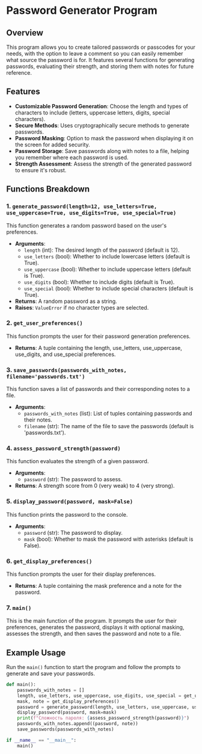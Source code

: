 # Password Generator Program

## Overview
This program allows you to create tailored passwords or passcodes for your needs, with the option to leave a comment so you can easily remember what source the password is for. It features several functions for generating passwords, evaluating their strength, and storing them with notes for future reference.

## Features
- **Customizable Password Generation**: Choose the length and types of characters to include (letters, uppercase letters, digits, special characters).
- **Secure Methods**: Uses cryptographically secure methods to generate passwords.
- **Password Masking**: Option to mask the password when displaying it on the screen for added security.
- **Password Storage**: Save passwords along with notes to a file, helping you remember where each password is used.
- **Strength Assessment**: Assess the strength of the generated password to ensure it's robust.

## Functions Breakdown

### 1. `generate_password(length=12, use_letters=True, use_uppercase=True, use_digits=True, use_special=True)`
This function generates a random password based on the user's preferences.
- **Arguments**:
  - `length` (int): The desired length of the password (default is 12).
  - `use_letters` (bool): Whether to include lowercase letters (default is True).
  - `use_uppercase` (bool): Whether to include uppercase letters (default is True).
  - `use_digits` (bool): Whether to include digits (default is True).
  - `use_special` (bool): Whether to include special characters (default is True).
- **Returns**: A random password as a string.
- **Raises**: `ValueError` if no character types are selected.

### 2. `get_user_preferences()`
This function prompts the user for their password generation preferences.
- **Returns**: A tuple containing the length, use_letters, use_uppercase, use_digits, and use_special preferences.

### 3. `save_passwords(passwords_with_notes, filename='passwords.txt')`
This function saves a list of passwords and their corresponding notes to a file.
- **Arguments**:
  - `passwords_with_notes` (list): List of tuples containing passwords and their notes.
  - `filename` (str): The name of the file to save the passwords (default is 'passwords.txt').

### 4. `assess_password_strength(password)`
This function evaluates the strength of a given password.
- **Arguments**:
  - `password` (str): The password to assess.
- **Returns**: A strength score from 0 (very weak) to 4 (very strong).

### 5. `display_password(password, mask=False)`
This function prints the password to the console.
- **Arguments**:
  - `password` (str): The password to display.
  - `mask` (bool): Whether to mask the password with asterisks (default is False).

### 6. `get_display_preferences()`
This function prompts the user for their display preferences.
- **Returns**: A tuple containing the mask preference and a note for the password.

### 7. `main()`
This is the main function of the program. It prompts the user for their preferences, generates the password, displays it with optional masking, assesses the strength, and then saves the password and note to a file.

## Example Usage
Run the `main()` function to start the program and follow the prompts to generate and save your passwords.

```python
def main():
    passwords_with_notes = []
    length, use_letters, use_uppercase, use_digits, use_special = get_user_preferences()
    mask, note = get_display_preferences()
    password = generate_password(length, use_letters, use_uppercase, use_digits, use_special)
    display_password(password, mask=mask)
    print(f"Сложность пароля: {assess_password_strength(password)}")
    passwords_with_notes.append((password, note))
    save_passwords(passwords_with_notes)

if __name__ == "__main__":
    main()
